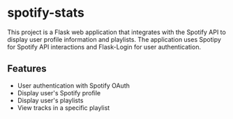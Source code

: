 # spotify-stats

This project is a Flask web application that integrates with the Spotify API to display user profile information and playlists. The application uses Spotipy for Spotify API interactions and Flask-Login for user authentication.

## Features

- User authentication with Spotify OAuth
- Display user's Spotify profile
- Display user's playlists
- View tracks in a specific playlist
